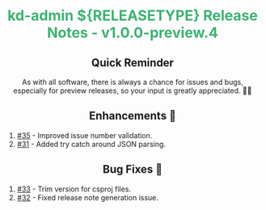 <h1 align="center" style="color: mediumseagreen;font-weight: bold;">
kd-admin ${RELEASETYPE} Release Notes - v1.0.0-preview.4
</h1>

<h2 align="center" style="font-weight: bold;">Quick Reminder</h2>

<div align="center">

As with all software, there is always a chance for issues and bugs, especially for preview releases, so your input is greatly appreciated. 🙏🏼
</div>

<h2 align="center" style="font-weight: bold;">Enhancements 💎</h2>

1. [#35](https://github.com/KinsonDigital/kd-admin/issues/35) - Improved issue number validation.
2. [#31](https://github.com/KinsonDigital/kd-admin/issues/31) - Added try catch around JSON parsing.

<h2 align="center" style="font-weight: bold;">Bug Fixes 🐛</h2>

1. [#33](https://github.com/KinsonDigital/kd-admin/issues/33) - Trim version for csproj files.
2. [#32](https://github.com/KinsonDigital/kd-admin/issues/32) - Fixed release note generation issue.
